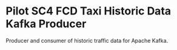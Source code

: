 Pilot SC4 FCD Taxi Historic Data Kafka Producer
=====================
Producer and consumer of historic traffic data for Apache Kafka.

